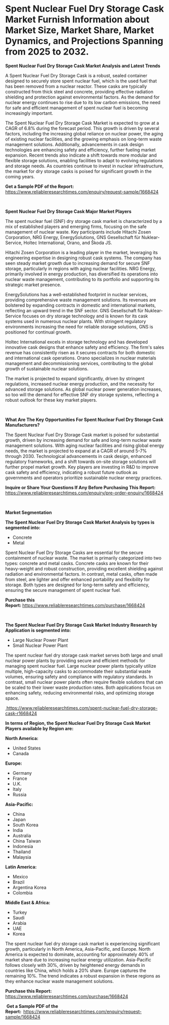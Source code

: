 <p><h1>Spent Nuclear Fuel Dry Storage Cask Market Furnish Information about Market Size, Market Share, Market Dynamics, and Projections Spanning from 2025 to 2032.</h1></p><p><strong>Spent Nuclear Fuel Dry Storage Cask Market Analysis and Latest Trends</strong></p>
<p><p>A Spent Nuclear Fuel Dry Storage Cask is a robust, sealed container designed to securely store spent nuclear fuel, which is the used fuel that has been removed from a nuclear reactor. These casks are typically constructed from thick steel and concrete, providing effective radiation shielding and protection against environmental factors. As the demand for nuclear energy continues to rise due to its low carbon emissions, the need for safe and efficient management of spent nuclear fuel is becoming increasingly important.</p><p>The Spent Nuclear Fuel Dry Storage Cask Market is expected to grow at a CAGR of 6.8% during the forecast period. This growth is driven by several factors, including the increasing global reliance on nuclear power, the aging of existing nuclear facilities, and the growing emphasis on long-term waste management solutions. Additionally, advancements in cask design technologies are enhancing safety and efficiency, further fueling market expansion. Recent trends also indicate a shift towards more modular and flexible storage solutions, enabling facilities to adapt to evolving regulations and storage needs. As countries continue to invest in nuclear infrastructure, the market for dry storage casks is poised for significant growth in the coming years.</p></p>
<p><strong>Get a Sample PDF of the Report:&nbsp;</strong> <a href="https://www.reliableresearchtimes.com/enquiry/request-sample/1668424?utm_campaign=3033&utm_medium=2&utm_source=Github&utm_content=ia&utm_term=12042025&utm_id=spent-nuclear-fuel-dry-storage-cask">https://www.reliableresearchtimes.com/enquiry/request-sample/1668424</a></p>
<p>&nbsp;</p>
<p><strong>Spent Nuclear Fuel Dry Storage Cask Major Market Players</strong></p>
<p><p>The spent nuclear fuel (SNF) dry storage cask market is characterized by a mix of established players and emerging firms, focusing on the safe management of nuclear waste. Key participants include Hitachi Zosen Corporation, NRG Energy, EnergySolutions, GNS Gesellschaft für Nuklear-Service, Holtec International, Orano, and Škoda JS.</p><p>Hitachi Zosen Corporation is a leading player in the market, leveraging its engineering expertise in designing robust cask systems. The company has seen steady market growth due to increasing demand for secure SNF storage, particularly in regions with aging nuclear facilities. NRG Energy, primarily involved in energy production, has diversified its operations into nuclear waste management, contributing to its portfolio and supporting its strategic market presence.</p><p>EnergySolutions has a well-established footprint in nuclear services, providing comprehensive waste management solutions. Its revenues are bolstered by expanding contracts in domestic and international markets, reflecting an upward trend in the SNF sector. GNS Gesellschaft für Nuklear-Service focuses on dry storage technology and is known for its cask systems used in numerous nuclear plants. With stringent regulatory environments increasing the need for reliable storage solutions, GNS is positioned for continual growth.</p><p>Holtec International excels in storage technology and has developed innovative cask designs that enhance safety and efficiency. The firm's sales revenue has consistently risen as it secures contracts for both domestic and international cask operations. Orano specializes in nuclear materials management and decommissioning services, contributing to the global growth of sustainable nuclear solutions.</p><p>The market is projected to expand significantly, driven by stringent regulations, increased nuclear energy production, and the necessity for advanced storage solutions. As global nuclear power generation increases, so too will the demand for effective SNF dry storage systems, reflecting a robust outlook for these key market players.</p></p>
<p>&nbsp;</p>
<p><strong>What Are The Key Opportunities For Spent Nuclear Fuel Dry Storage Cask Manufacturers?</strong></p>
<p><p>The Spent Nuclear Fuel Dry Storage Cask market is poised for substantial growth, driven by increasing demand for safe and long-term nuclear waste management solutions. With aging nuclear facilities and rising global energy needs, the market is projected to expand at a CAGR of around 5-7% through 2030. Technological advancements in cask design, enhanced regulatory frameworks, and a shift towards on-site storage solutions will further propel market growth. Key players are investing in R&D to improve cask safety and efficiency, indicating a robust future outlook as governments and operators prioritize sustainable nuclear energy practices.</p></p>
<p><strong>Inquire or Share Your Questions If Any Before Purchasing This Report:</strong> <a href="https://www.reliableresearchtimes.com/enquiry/pre-order-enquiry/1668424?utm_campaign=3033&utm_medium=2&utm_source=Github&utm_content=ia&utm_term=12042025&utm_id=spent-nuclear-fuel-dry-storage-cask">https://www.reliableresearchtimes.com/enquiry/pre-order-enquiry/1668424</a></p>
<p>&nbsp;</p>
<p><strong>Market Segmentation</strong></p>
<p><strong>The Spent Nuclear Fuel Dry Storage Cask Market Analysis by types is segmented into:</strong></p>
<p><ul><li>Concrete</li><li>Metal</li></ul></p>
<p><p>Spent Nuclear Fuel Dry Storage Casks are essential for the secure containment of nuclear waste. The market is primarily categorized into two types: concrete and metal casks. Concrete casks are known for their heavy-weight and robust construction, providing excellent shielding against radiation and environmental factors. In contrast, metal casks, often made from steel, are lighter and offer enhanced portability and flexibility for storage. Both types are designed for long-term safety and efficiency, ensuring the secure management of spent nuclear fuel.</p></p>
<p><strong>Purchase this Report:&nbsp;</strong><a href="https://www.reliableresearchtimes.com/purchase/1668424?utm_campaign=3033&utm_medium=2&utm_source=Github&utm_content=ia&utm_term=12042025&utm_id=spent-nuclear-fuel-dry-storage-cask">https://www.reliableresearchtimes.com/purchase/1668424</a></p>
<p>&nbsp;</p>
<p><strong>The Spent Nuclear Fuel Dry Storage Cask Market Industry Research by Application is segmented into:</strong></p>
<p><ul><li>Large Nuclear Power Plant</li><li>Small Nuclear Power Plant</li></ul></p>
<p><p>The spent nuclear fuel dry storage cask market serves both large and small nuclear power plants by providing secure and efficient methods for managing spent nuclear fuel. Large nuclear power plants typically utilize multiple, high-capacity casks to accommodate their substantial waste volumes, ensuring safety and compliance with regulatory standards. In contrast, small nuclear power plants often require flexible solutions that can be scaled to their lower waste production rates. Both applications focus on enhancing safety, reducing environmental risks, and optimizing storage space.</p></p>
<p><a href="https://www.reliableresearchtimes.com/spent-nuclear-fuel-dry-storage-cask-r1668424?utm_campaign=3033&utm_medium=2&utm_source=Github&utm_content=ia&utm_term=12042025&utm_id=spent-nuclear-fuel-dry-storage-cask">&nbsp;https://www.reliableresearchtimes.com/spent-nuclear-fuel-dry-storage-cask-r1668424</a></p>
<p><strong>In terms of Region, the Spent Nuclear Fuel Dry Storage Cask Market Players available by Region are:</strong></p>
<p>
    <p> <strong> North America: </strong>
        <ul>
            <li>United States</li>
            <li>Canada</li>
        </ul>
        </p> 
    <p> <strong> Europe: </strong>
        <ul>
            <li>Germany</li>
            <li>France</li>
            <li>U.K.</li>
            <li>Italy</li>
            <li>Russia</li>
        </ul>
        </p> 
    <p> <strong> Asia-Pacific: </strong>
        <ul>
            <li>China</li>
            <li>Japan</li>
            <li>South Korea</li>
            <li>India</li>
            <li>Australia</li>
            <li>China Taiwan</li>
            <li>Indonesia</li>
            <li>Thailand</li>
            <li>Malaysia</li>
        </ul>
        </p> 
    <p> <strong> Latin America: </strong>
        <ul>
            <li>Mexico</li>
            <li>Brazil</li>
            <li>Argentina Korea</li>
            <li>Colombia</li>
        </ul>
        </p> 
    <p> <strong> Middle East & Africa: </strong>
        <ul>
            <li>Turkey</li>
            <li>Saudi</li>
            <li>Arabia</li>
            <li>UAE</li>
            <li>Korea</li>
        </ul>
    </p>
    </p>
<p><p>The spent nuclear fuel dry storage cask market is experiencing significant growth, particularly in North America, Asia-Pacific, and Europe. North America is expected to dominate, accounting for approximately 40% of market share due to increasing nuclear energy utilization. Asia-Pacific follows closely with 30%, driven by heightened energy demands in countries like China, which holds a 20% share. Europe captures the remaining 10%. The trend indicates a robust expansion in these regions as they enhance nuclear waste management solutions.</p></p>
<p><strong>Purchase this Report: </strong><a href="https://www.reliableresearchtimes.com/purchase/1668424?utm_campaign=3033&utm_medium=2&utm_source=Github&utm_content=ia&utm_term=12042025&utm_id=spent-nuclear-fuel-dry-storage-cask">https://www.reliableresearchtimes.com/purchase/1668424</a></p>
<p>&nbsp;<strong>Get a Sample PDF of the Report:&nbsp;&nbsp;</strong><a href="https://www.reliableresearchtimes.com/enquiry/request-sample/1668424?utm_campaign=3033&utm_medium=2&utm_source=Github&utm_content=ia&utm_term=12042025&utm_id=spent-nuclear-fuel-dry-storage-cask">https://www.reliableresearchtimes.com/enquiry/request-sample/1668424</a></p>
<p><strong></strong></p>
<p><p></p><p></p><p></p></p>